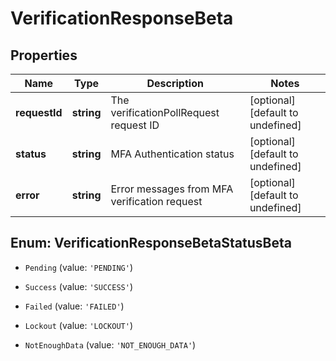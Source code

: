 # VerificationResponseBeta

## Properties

Name | Type | Description | Notes
------------ | ------------- | ------------- | -------------
**requestId** | **string** | The verificationPollRequest request ID | [optional] [default to undefined]
**status** | **string** | MFA Authentication status | [optional] [default to undefined]
**error** | **string** | Error messages from MFA verification request | [optional] [default to undefined]



## Enum: VerificationResponseBetaStatusBeta


* `Pending` (value: `'PENDING'`)

* `Success` (value: `'SUCCESS'`)

* `Failed` (value: `'FAILED'`)

* `Lockout` (value: `'LOCKOUT'`)

* `NotEnoughData` (value: `'NOT_ENOUGH_DATA'`)



